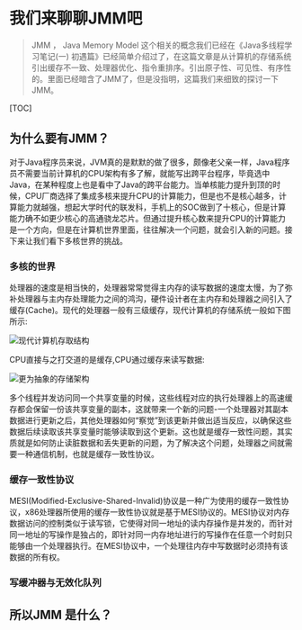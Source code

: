 # 我们来聊聊JMM吧

> JMM ， Java Memory Model 这个相关的概念我们已经在《Java多线程学习笔记(一) 初遇篇》已经简单介绍过了，在这篇文章是从计算机的存储系统引出缓存不一致、处理器优化、指令重排序。引出原子性、可见性、有序性的。里面已经暗含了JMM了，但是没指明，这篇我们来细致的探讨一下JMM。

[TOC]

## 为什么要有JMM？

对于Java程序员来说，JVM真的是默默的做了很多，颇像老父亲一样，Java程序员不需要当前计算机的CPU架构有多了解，就能写出跨平台程序，毕竟选中Java，在某种程度上也是看中了Java的跨平台能力。当单核能力提升到顶的时候，CPU厂商选择了集成多核来提升CPU的计算能力，但是也不是核心越多，计算能力就越强，想起大学时代的联发科，手机上的SOC做到了十核心，但是计算能力确不如更少核心的高通骁龙芯片。但通过提升核心数来提升CPU的计算能力是一个方向，但是在计算机世界里面，往往解决一个问题，就会引入新的问题。接下来让我们看下多核世界的挑战。

### 多核的世界

处理器的速度是相当快的，处理器常常觉得主内存的读写数据的速度太慢，为了弥补处理器与主内存处理能力之间的鸿沟，硬件设计者在主内存和处理器之间引入了缓存(Cache)。现代的处理器一般有三级缓存，现代计算机的存储系统一般如下图所示:

![现代计算机存取结构](http://tva4.sinaimg.cn/large/006e5UvNly1h57gq3xhmdj311r0lggmt.jpg)

CPU直接与之打交道的是缓存,CPU通过缓存来读写数据:

![更为抽象的存储架构](http://tva2.sinaimg.cn/large/006e5UvNly1h57h11zcfaj30sn0hvgmh.jpg)

多个线程并发访问同一个共享变量的时候，这些线程对应的执行处理器上的高速缓存都会保留一份该共享变量的副本，这就带来一个新的问题-一个处理器对其副本数据进行更新之后，其他处理器如何“察觉”到该更新并做出适当反应，以确保这些数据后续读取该共享变量时能够读取到这个更新。这也就是缓存一致性问题，其实质就是如何防止读脏数据和丢失更新的问题，为了解决这个问题，处理器之间就需要一种通信机制，也就是缓存一致性协议。

### 缓存一致性协议

MESI(Modified-Exclusive-Shared-Invalid)协议是一种广为使用的缓存一致性协议，x86处理器所使用的缓存一致性协议就是基于MESI协议的。MESI协议对内存数据访问的控制类似于读写锁，它使得对同一地址的读内存操作是并发的，而针对同一地址的写操作是独占的，即针对同一内存地址进行的写操作在任意一个时刻只能够由一个处理器执行。在MESI协议中，一个处理往内存中写数据时必须持有该数据的所有权。

###  写缓冲器与无效化队列





## 所以JMM 是什么？



